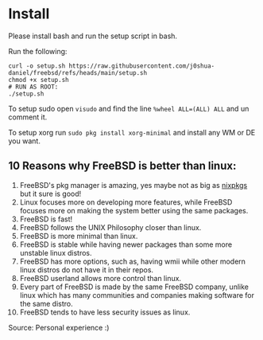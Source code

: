 # Install
Please install bash and run the setup script in bash.

Run the following:
```
curl -o setup.sh https://raw.githubusercontent.com/j0shua-daniel/freebsd/refs/heads/main/setup.sh
chmod +x setup.sh
# RUN AS ROOT:
./setup.sh
```
To setup sudo open `visudo` and find the line `%wheel ALL=(ALL) ALL` and un comment it.

To setup xorg run `sudo pkg install xorg-minimal` and install any WM or DE you want.

## 10 Reasons why FreeBSD is better than linux:

1. FreeBSD's pkg manager is amazing, yes maybe not as big as [nixpkgs](https://nixos.org/nixos/packages.html) but it sure is good!
2. Linux focuses more on developing more features, while FreeBSD focuses more on making the system better using the same packages.
3. FreeBSD is fast!
4. FreeBSD follows the UNIX Philosophy closer than linux.
5. FreeBSD is more minimal than linux.
6. FreeBSD is stable while having newer packages than some more unstable linux distros.
7. FreeBSD has more options, such as, having wmii while other modern linux distros do not have it in their repos.
8. FreeBSD userland allows more control than linux.
9. Every part of FreeBSD is made by the same FreeBSD company, unlike linux which has many communities and companies making software for the same distro.
10. FreeBSD tends to have less security issues as linux.

Source: Personal experience :)

